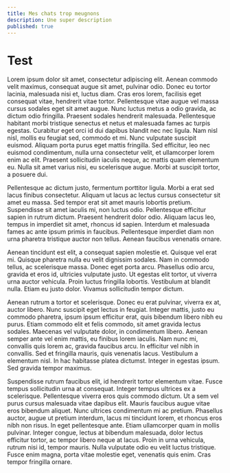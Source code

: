 ```yaml
---
title: Mes chats trop meugnons
description: Une super description
published: true
---
```



# Test 

Lorem ipsum dolor sit amet, consectetur adipiscing elit. Aenean commodo velit maximus, consequat augue sit amet, pulvinar odio. Donec eu tortor lacinia, malesuada nisi et, luctus diam. Cras eros lorem, facilisis eget consequat vitae, hendrerit vitae tortor. Pellentesque vitae augue vel massa cursus sodales eget sit amet augue. Nunc luctus metus a odio gravida, ac dictum odio fringilla. Praesent sodales hendrerit malesuada. Pellentesque habitant morbi tristique senectus et netus et malesuada fames ac turpis egestas. Curabitur eget orci id dui dapibus blandit nec nec ligula. Nam nisl nisl, mollis eu feugiat sed, commodo et mi. Nunc vulputate suscipit euismod. Aliquam porta purus eget mattis fringilla. Sed efficitur, leo nec euismod condimentum, nulla urna consectetur velit, et ullamcorper lorem enim ac elit. Praesent sollicitudin iaculis neque, ac mattis quam elementum eu. Nulla sit amet varius nisi, eu scelerisque augue. Morbi at suscipit tortor, a posuere dui.

Pellentesque ac dictum justo, fermentum porttitor ligula. Morbi a erat sed lacus finibus consectetur. Aliquam ut lacus ac lectus cursus consectetur sit amet eu massa. Sed tempor erat sit amet mauris lobortis pretium. Suspendisse sit amet iaculis mi, non luctus odio. Pellentesque efficitur sapien in rutrum dictum. Praesent hendrerit dolor odio. Aliquam lacus leo, tempus in imperdiet sit amet, rhoncus id sapien. Interdum et malesuada fames ac ante ipsum primis in faucibus. Pellentesque imperdiet diam non urna pharetra tristique auctor non tellus. Aenean faucibus venenatis ornare.

Aenean tincidunt est elit, a consequat sapien molestie et. Quisque vel erat mi. Quisque pharetra nulla eu velit dignissim sodales. Nam in commodo tellus, ac scelerisque massa. Donec eget porta arcu. Phasellus odio arcu, gravida et eros id, ultricies vulputate justo. Ut egestas elit tortor, ut viverra urna auctor vehicula. Proin luctus fringilla lobortis. Vestibulum at blandit nulla. Etiam eu justo dolor. Vivamus sollicitudin tempor dictum.

Aenean rutrum a tortor et scelerisque. Donec eu erat pulvinar, viverra ex at, auctor libero. Nunc suscipit eget lectus in feugiat. Integer mattis, justo eu commodo pharetra, ipsum ipsum efficitur erat, quis bibendum libero nibh eu purus. Etiam commodo elit et felis commodo, sit amet gravida lectus sodales. Maecenas vel vulputate dolor, in condimentum libero. Aenean semper ante vel enim mattis, eu finibus lorem iaculis. Nam nunc mi, convallis quis lorem ac, gravida faucibus arcu. In efficitur vel nibh in convallis. Sed et fringilla mauris, quis venenatis lacus. Vestibulum a elementum nisl. In hac habitasse platea dictumst. Integer in egestas ipsum. Sed gravida tempor maximus.

Suspendisse rutrum faucibus elit, id hendrerit tortor elementum vitae. Fusce tempus sollicitudin urna at consequat. Integer tempus ultrices ex a scelerisque. Pellentesque viverra eros quis commodo dictum. Ut a sem vel purus cursus malesuada vitae dapibus elit. Mauris faucibus augue vitae eros bibendum aliquet. Nunc ultrices condimentum mi ac pretium. Phasellus auctor, augue ut pretium interdum, lacus mi tincidunt lorem, et rhoncus eros nibh non risus. In eget pellentesque ante. Etiam ullamcorper quam in mollis pulvinar. Integer congue, lectus at bibendum malesuada, dolor lectus efficitur tortor, ac tempor libero neque at lacus. Proin in urna vehicula, rutrum nisi id, tempor mauris. Nulla vulputate odio eu velit luctus tristique. Fusce enim magna, porta vitae molestie eget, venenatis quis enim. Cras tempor fringilla ornare. 
